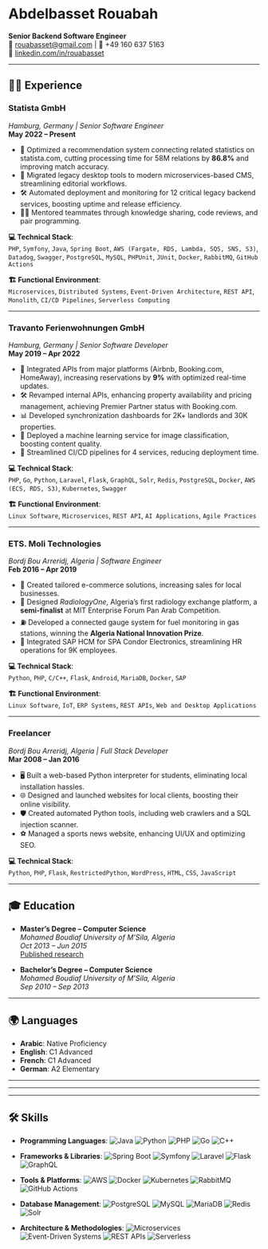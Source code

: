 # Abdelbasset Rouabah

**Senior Backend Software Engineer**  
📧 [rouabasset@gmail.com](mailto:rouabasset@gmail.com) | 📱 +49 160 637 5163  
🔗 [linkedin.com/in/rouabasset](https://de.linkedin.com/in/rouabasset)  

---

## 👨‍💻 Experience

### **Statista GmbH**
*Hamburg, Germany | Senior Software Engineer*  
**May 2022 – Present**  
- 🚀 Optimized a recommendation system connecting related statistics on statista.com, cutting processing time for 58M relations by **86.8%** and improving match accuracy.
- 🔄 Migrated legacy desktop tools to modern microservices-based CMS, streamlining editorial workflows.
- 🛠️ Automated deployment and monitoring for 12 critical legacy backend services, boosting uptime and release efficiency.
- 👩‍🏫 Mentored teammates through knowledge sharing, code reviews, and pair programming.

**💻 Technical Stack**:  
`PHP`, `Symfony`, `Java`, `Spring Boot`, `AWS (Fargate, RDS, Lambda, SQS, SNS, S3)`, `Datadog`, `Swagger`, `PostgreSQL`, `MySQL`, `PHPUnit`, `JUnit`, `Docker`, `RabbitMQ`, `GitHub Actions`  

**🏗️ Functional Environment**:  
`Microservices`, `Distributed Systems`, `Event-Driven Architecture`, `REST API`, `Monolith`, `CI/CD Pipelines`, `Serverless Computing`  

---

### **Travanto Ferienwohnungen GmbH**
*Hamburg, Germany | Senior Software Developer*  
**May 2019 – Apr 2022**  
- 🔗 Integrated APIs from major platforms (Airbnb, Booking.com, HomeAway), increasing reservations by **9%** with optimized real-time updates.
- 🛠️ Revamped internal APIs, enhancing property availability and pricing management, achieving Premier Partner status with Booking.com.
- 📊 Developed synchronization dashboards for 2K+ landlords and 30K properties.
- 🤖 Deployed a machine learning service for image classification, boosting content quality.
- 🚀 Streamlined CI/CD pipelines for 4 services, reducing deployment time.

**💻 Technical Stack**:  
`PHP`, `Go`, `Python`, `Laravel`, `Flask`, `GraphQL`, `Solr`, `Redis`, `PostgreSQL`, `Docker`, `AWS (ECS, RDS, S3)`, `Kubernetes`, `Swagger`  

**🏗️ Functional Environment**:  
`Linux Software`, `Microservices`, `REST API`, `AI Applications`, `Agile Practices`  

---

### **ETS. Moli Technologies**
*Bordj Bou Arreridj, Algeria | Software Engineer*  
**Feb 2016 – Apr 2019**  
- 🛒 Created tailored e-commerce solutions, increasing sales for local businesses.
- 🌟 Designed *RadiologyOne*, Algeria’s first radiology exchange platform, a **semi-finalist** at MIT Enterprise Forum Pan Arab Competition.
- ⛽ Developed a connected gauge system for fuel monitoring in gas stations, winning the **Algeria National Innovation Prize**.
- 🤝 Integrated SAP HCM for SPA Condor Electronics, streamlining HR operations for 9K employees.

**💻 Technical Stack**:  
`Python`, `PHP`, `C/C++`, `Flask`, `Android`, `MariaDB`, `Docker`, `SAP`  

**🏗️ Functional Environment**:  
`Linux Software`, `IoT`, `ERP Systems`, `REST APIs`, `Web and Desktop Applications`  

---

### **Freelancer**
*Bordj Bou Arreridj, Algeria | Full Stack Developer*  
**Mar 2008 – Jan 2016**  
- 🖥️ Built a web-based Python interpreter for students, eliminating local installation hassles.
- 🌐 Designed and launched websites for local clients, boosting their online visibility.
- 🛡️ Created automated Python tools, including web crawlers and a SQL injection scanner.
- ⚽ Managed a sports news website, enhancing UI/UX and optimizing SEO.

**💻 Technical Stack**:  
`Python`, `PHP`, `Flask`, `RestrictedPython`, `WordPress`, `HTML`, `CSS`, `JavaScript`  

---

## 🎓 Education

- **Master’s Degree – Computer Science**  
  *Mohamed Boudiaf University of M'Sila, Algeria*  
  *Oct 2013 – Jun 2015*  
  [Published research](https://ieeexplore.ieee.org/document/7359576)  

- **Bachelor’s Degree – Computer Science**  
  *Mohamed Boudiaf University of M'Sila, Algeria*  
  *Sep 2010 – Sep 2013*  

---

## 🌍 Languages

- **Arabic**: Native Proficiency  
- **English**: C1 Advanced  
- **French**: C1 Advanced  
- **German**: A2 Elementary  

---

---

---

## 🛠️ Skills

- **Programming Languages**: ![Java](https://img.shields.io/badge/Java-007396?style=for-the-badge&logo=java&logoColor=white) ![Python](https://img.shields.io/badge/Python-3776AB?style=for-the-badge&logo=python&logoColor=white) ![PHP](https://img.shields.io/badge/PHP-777BB4?style=for-the-badge&logo=php&logoColor=white) ![Go](https://img.shields.io/badge/Go-00ADD8?style=for-the-badge&logo=go&logoColor=white) ![C++](https://img.shields.io/badge/C++-00599C?style=for-the-badge&logo=cplusplus&logoColor=white)

- **Frameworks & Libraries**: ![Spring Boot](https://img.shields.io/badge/Spring%20Boot-6DB33F?style=for-the-badge&logo=springboot&logoColor=white) ![Symfony](https://img.shields.io/badge/Symfony-000000?style=for-the-badge&logo=symfony&logoColor=white) ![Laravel](https://img.shields.io/badge/Laravel-FF2D20?style=for-the-badge&logo=laravel&logoColor=white) ![Flask](https://img.shields.io/badge/Flask-000000?style=for-the-badge&logo=flask&logoColor=white) ![GraphQL](https://img.shields.io/badge/GraphQL-E10098?style=for-the-badge&logo=graphql&logoColor=white)

- **Tools & Platforms**: ![AWS](https://img.shields.io/badge/AWS-232F3E?style=for-the-badge&logo=amazonaws&logoColor=white) ![Docker](https://img.shields.io/badge/Docker-2496ED?style=for-the-badge&logo=docker&logoColor=white) ![Kubernetes](https://img.shields.io/badge/Kubernetes-326CE5?style=for-the-badge&logo=kubernetes&logoColor=white) ![RabbitMQ](https://img.shields.io/badge/RabbitMQ-FF6600?style=for-the-badge&logo=rabbitmq&logoColor=white) ![GitHub Actions](https://img.shields.io/badge/GitHub%20Actions-2088FF?style=for-the-badge&logo=githubactions&logoColor=white)

- **Database Management**: ![PostgreSQL](https://img.shields.io/badge/PostgreSQL-336791?style=for-the-badge&logo=postgresql&logoColor=white) ![MySQL](https://img.shields.io/badge/MySQL-4479A1?style=for-the-badge&logo=mysql&logoColor=white) ![MariaDB](https://img.shields.io/badge/MariaDB-003545?style=for-the-badge&logo=mariadb&logoColor=white) ![Redis](https://img.shields.io/badge/Redis-DC382D?style=for-the-badge&logo=redis&logoColor=white) ![Solr](https://img.shields.io/badge/Solr-D9411E?style=for-the-badge&logo=apache&logoColor=white)

- **Architecture & Methodologies**: ![Microservices](https://img.shields.io/badge/Microservices-29BEB0?style=for-the-badge) ![Event-Driven Systems](https://img.shields.io/badge/Event--Driven-FF5733?style=for-the-badge) ![REST APIs](https://img.shields.io/badge/REST-02569B?style=for-the-badge) ![Serverless](https://img.shields.io/badge/Serverless-FD5750?style=for-the-badge)
